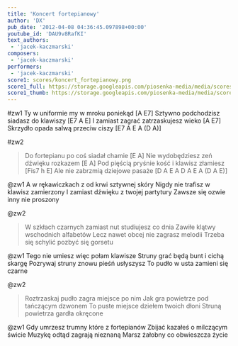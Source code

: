 ```yaml
---
title: 'Koncert fortepianowy'
author: 'DX'
pub_date: '2012-04-08 04:36:45.097898+00:00'
youtube_id: 'DAU9v8RafKI'
text_authors:
 - 'jacek-kaczmarski'
composers:
 - 'jacek-kaczmarski'
performers:
 - 'jacek-kaczmarski'
score1: scores/koncert_fortepianowy.png
score1_full: https://storage.googleapis.com/piosenka-media/media/scores/koncert_fortepianowy.png
score1_thumb: https://storage.googleapis.com/piosenka-media/media/scores/koncert_fortepianowy.png.180x0_q85_upscale.jpg
---
```


#zw1
Ty w uniformie my w mroku poniekąd [A E7]
Sztywno podchodzisz siadasz do klawiszy [E7 A E]
I zamiast zagrać zatrzaskujesz wieko [A E7]
Skrzydło opada salwą przeciw ciszy [E7 A E A (D A)]

#zw2
>Do fortepianu po coś siadał chamie [E A]
>Nie wydobędziesz zeń dźwięku rozkazem [E A]
>Pod pięścią pryśnie kość i klawisz złamiesz [Fis7 h E]
>Ale nie zabrzmią dziejowe pasaże [D A E A D A E A (D A E)]

@zw1
A w rękawiczkach z od krwi sztywnej skóry
Nigdy nie trafisz w klawisz zamierzony
I zamiast dźwięku z twojej partytury
Zawsze się ozwie inny nie proszony

@zw2
>W szkłach czarnych zamiast nut studiujesz co dnia
>Zawiłe klątwy wschodnich alfabetów
>Lecz nawet obcej nie zagrasz melodii
>Trzeba się schylić pozbyć się gorsetu

@zw1
Tego nie umiesz więc połam klawisze
Struny grać będą bunt i cichą skargę
Pozrywaj struny znowu pieśń usłyszysz
To pudło w usta zamieni się czarne

@zw2
>Roztrzaskaj pudło zagra miejsce po nim
>Jak gra powietrze pod tańczącym dzwonem
>To puste miejsce dziełem twoich dłoni
>Struną powietrza gardła okręcone

@zw1
Gdy umrzesz trumny które z fortepianów
Zbijać kazałeś o milczącym świcie
Muzykę odtąd zagrają nieznaną
Marsz żałobny co obwieszcza życie